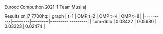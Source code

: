 Eurocc Computhon 2021-1 Team Musilaj

Results on i7 7700hq:
| graph    |     t=1 | OMP t=2 | OMP t=4 | OMP t=8 |
|----------|---------|---------|---------|---------|
| com-dblp | 0.08422 | 0.05680 | 0.03323 | 0.02474 |
